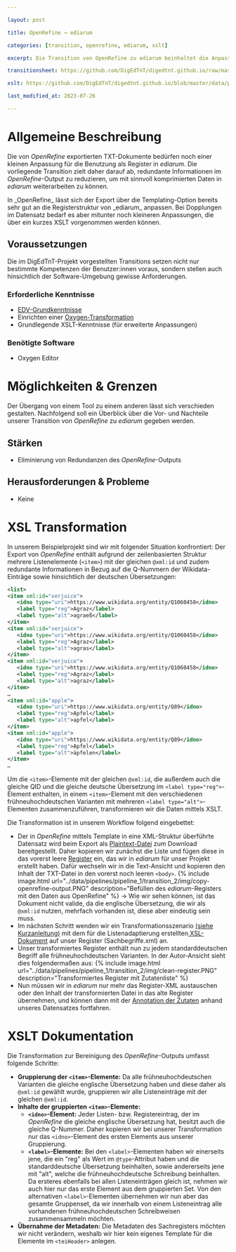 ```yaml
---

layout: post

title: OpenRefine → ediarum

categories: [transition, openrefine, ediarum, xslt]

excerpt: Die Transition von OpenRefine zu ediarum beinhaltet die Anpassung des Exports von OpenRefine an die XML-Registerstruktur für ediarum.

transitionsheet: https://github.com/DigEdTnT/digedtnt.github.io/raw/master/data/pipelines/pipeline_1/transition_2/transitiondoc/DigEdTnT_TransitionDoc_OpenRefine-ediarum.pdf

xslt: https://github.com/DigEdTnT/digedtnt.github.io/blob/master/data/pipelines/pipeline_1/transition_2/data/openrefine-output_to_ediarum.xsl

last_modified_at: 2023-07-26

---
```



# Allgemeine Beschreibung

Die von _OpenRefine_ exportierten TXT-Dokumente bedürfen noch einer kleinen Anpassung für die Benutzung als Register in _ediarum_. Die vorliegende Transition zielt daher darauf ab, redundante Informationen im _OpenRefine_-Output zu reduzieren, um mit sinnvoll komprimierten Daten in _ediarum_ weiterarbeiten zu können.

<div class="essence">
In _OpenRefine_ lässt sich der Export über die Templating-Option bereits sehr gut an die Registerstruktur von _ediarum_ anpassen. Bei Dopplungen im Datensatz bedarf es aber mitunter noch kleineren Anpassungen, die über ein kurzes XSLT vorgenommen werden können.
</div>


## Voraussetzungen
Die im DigEdTnT-Projekt vorgestellten Transitions setzen nicht nur bestimmte Kompetenzen der Benutzer:innen voraus, sondern stellen auch hinsichtlich der Software-Umgebung gewisse Anforderungen.

### Erforderliche Kenntnisse

* [EDV-Grundkenntnisse](https://digedtnt.github.io/about/#grundvoraussetzungen)
* Einrichten einer [Oxygen-Transformation](https://digedtnt.github.io/xsl-transformation)
* Grundlegende XSLT-Kenntnisse (für erweiterte Anpassungen)

### Benötigte Software

* Oxygen Editor


# Möglichkeiten & Grenzen

Der Übergang von einem Tool zu einem anderen lässt sich verschieden gestalten. Nachfolgend soll ein Überblick über die Vor- und Nachteile unserer Transition von _OpenRefine_ zu _ediarum_ gegeben werden.

## Stärken

* Eliminierung von Redundanzen des _OpenRefine_-Outputs

## Herausforderungen & Probleme

* Keine


# XSL Transformation

In unserem Beispielprojekt sind wir mit folgender Situation konfrontiert: Der Export von _OpenRefine_ enthält aufgrund der zeilenbasierten Struktur mehrere Listenelemente (`<item>`) mit der gleichen `@xml:id` und zudem redundante Informationen in Bezug auf die Q-Nummern der Wikidata-Einträge sowie hinsichtlich der deutschen Übersetzungen:

```xml
<list>
<item xml:id="verjuice">
   <idno type="uri">https://www.wikidata.org/entity/Q1060458</idno>
   <label type="reg">Agraz</label>
   <label type="alt">agraeß</label>
</item>
<item xml:id="verjuice">
   <idno type="uri">https://www.wikidata.org/entity/Q1060458</idno>
   <label type="reg">Agraz</label>
   <label type="alt">agras</label>
</item>
<item xml:id="verjuice">
   <idno type="uri">https://www.wikidata.org/entity/Q1060458</idno>
   <label type="reg">Agraz</label>
   <label type="alt">agraz</label>
</item>
…
<item xml:id="apple">
   <idno type="uri">https://www.wikidata.org/entity/Q89</idno>
   <label type="reg">Apfel</label>
   <label type="alt">apfel</label>
</item>
<item xml:id="apple">
   <idno type="uri">https://www.wikidata.org/entity/Q89</idno>
   <label type="reg">Apfel</label>
   <label type="alt">äpfelen</label>
</item>
…
```
Um die `<item>`-Elemente mit der gleichen `@xml:id`, die außerdem auch die gleiche QID und die gleiche deutsche Übersetzung im `<label type="reg">`-Element enthalten, in einem `<item>`-Element mit den verschiedenen frühneuhochdeutschen Varianten mit mehreren  `<label type="alt">`-Elementen zusammenzuführen, transformieren wir die Daten mittels XSLT.

Die Transformation ist in unserem Workflow folgend eingebettet:

* Der in _OpenRefine_ mittels Template in eine XML-Struktur überführte Datensatz wird beim Export als [Plaintext-Datei](https://github.com/DigEdTnT/digedtnt.github.io/blob/master/data/pipelines/pipeline_1/transition_2/data/output_openrefine.txt) zum Download bereitgestellt. Daher kopieren wir zunächst die Liste und fügen diese in das vorerst leere [Register](https://github.com/DigEdTnT/digedtnt.github.io/blob/master/data/pipelines/pipeline_1/ediarum/data/register_pre-transition/Sachbegriffe.xml) ein, das wir in _ediarum_ für unser Projekt erstellt haben. Dafür wechseln wir in die Text-Ansicht und kopieren den Inhalt der TXT-Datei in den vorerst noch leeren `<body>`.
   {% include image.html url="../data/pipelines/pipeline_1/transition_2/img/copy-openrefine-output.PNG" description="Befüllen des _ediarum_-Registers mit den Daten aus OpenRefine" %}
→ Wie wir sehen können, ist das Dokument nicht valide, da die englische Übersetzung, die wir als `@xml:id` nutzen, mehrfach vorhanden ist, diese aber eindeutig sein muss.
* Im nächsten Schritt wenden wir ein Transformationsszenario [(siehe Kurzanleitung)](https://digedtnt.github.io/xsl-transformation) mit dem für die Listenadaptierung erstellten[ XSL-Dokument](https://github.com/DigEdTnT/digedtnt.github.io/blob/master/data/pipelines/pipeline_1/transition_2/data/openrefine-output_to_ediarum.xsl)  auf unser Register (Sachbegriffe.xml) an.
* Unser transformiertes Register enthält nun zu jedem standarddeutschen Begriff alle frühneuhochdeutschen Varianten. In der Autor-Ansicht sieht dies folgendermaßen aus:
   {% include image.html url="../data/pipelines/pipeline_1/transition_2/img/clean-register.PNG" description="Transformiertes Register mit Zutatenliste" %}
* Nun müssen wir in _ediarum_ nur mehr das Register-XML austauschen oder den Inhalt der transformierten Datei in das alte Register übernehmen, und können dann mit der [Annotation der Zutaten](https://digedtnt.github.io/ediarum/#d-annotation-mit-registereintr%C3%A4gen) anhand unseres Datensatzes fortfahren.



# XSLT Dokumentation

Die Transformation zur Bereinigung des _OpenRefine_-Outputs umfasst folgende Schritte:

* **Gruppierung der `<item>`-Elemente:**  Da alle frühneuhochdeutschen Varianten die gleiche englische Übersetzung haben und diese daher als `@xml:id` gewählt wurde, gruppieren wir alle Listeneinträge mit der gleichen `@xml:id`.
* **Inhalte der gruppierten** **`<item>`-Elemente:**
    * **`<idno>`-Element:** Jeder Listen- bzw. Registereintrag, der im _OpenRefine_ die gleiche englische Übersetzung hat, besitzt auch die gleiche Q-Nummer. Daher kopieren wir bei unserer Transformation nur das `<idno>`-Element des ersten Elements aus unserer Gruppierung.
    * **`<label>`-Elemente:** Bei den `<label>`-Elementen haben wir einerseits jene, die ein "reg" als Wert im `@type`-Attribut haben und die standarddeutsche Übersetzung beinhalten, sowie andererseits jene mit "alt", welche die frühneuhochdeutsche Schreibung beinhalten. Da ersteres ebenfalls bei allen Listeneinträgen gleich ist, nehmen wir auch hier nur das erste Element aus dem gruppierten Set. Von den alternativen `<label>`-Elementen übernehmen wir nun aber das gesamte Gruppenset, da wir innerhalb von einem Listeneintrag alle vorhandenen frühneuhochdeutschen Schreibweisen zusammensammeln möchten.
* **Übernahme der Metadaten:** Die Metadaten des Sachregisters möchten wir nicht verändern, weshalb wir hier kein eigenes Template für die Elemente im `<teiHeader>` anlegen.